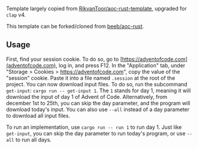 Template largely copied from [RikvanToor/aoc-rust-template](https://github.com/RikvanToor/aoc-rust-template), upgraded for `clap` v4.

This template can be forked/cloned from [beeb/aoc-rust](https://github.com/beeb/aoc-rust).

## Usage

First, find your session cookie. To do so, go to [https://adventofcode.com](adventofcode.com), log in, and press F12. In the "Application" tab, under "Storage > Cookies > https://adventofcode.com", copy the value of the "session" cookie. Paste it into a file named `.session` at the root of the project. You can now download input files. To do so, run the subcommand `get-input`: `cargo run -- get-input 1`. The `1` stands for day 1, meaning it will download the input of day 1 of Advent of Code. Alternatively, from december 1st to 25th, you can skip the day parameter, and the program will download today's input. You can also use `--all` instead of a day parameter to download all input files.

To run an implementation, use `cargo run -- run 1` to run day 1. Just like `get-input`, you can skip the day parameter to run today's program, or use `--all` to run all days.
